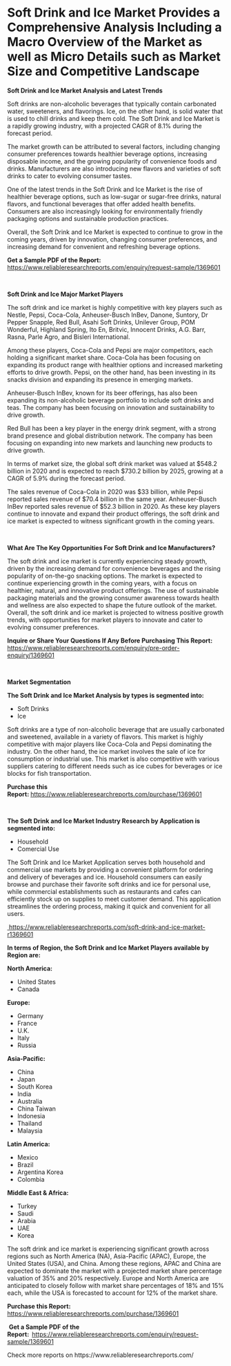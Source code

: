 <p><h1>Soft Drink and Ice Market Provides a Comprehensive Analysis Including a Macro Overview of the Market as well as Micro Details such as Market Size and Competitive Landscape</h1></p><p><strong>Soft Drink and Ice Market Analysis and Latest Trends</strong></p>
<p><p>Soft drinks are non-alcoholic beverages that typically contain carbonated water, sweeteners, and flavorings. Ice, on the other hand, is solid water that is used to chill drinks and keep them cold. The Soft Drink and Ice Market is a rapidly growing industry, with a projected CAGR of 8.1% during the forecast period. </p><p>The market growth can be attributed to several factors, including changing consumer preferences towards healthier beverage options, increasing disposable income, and the growing popularity of convenience foods and drinks. Manufacturers are also introducing new flavors and varieties of soft drinks to cater to evolving consumer tastes.</p><p>One of the latest trends in the Soft Drink and Ice Market is the rise of healthier beverage options, such as low-sugar or sugar-free drinks, natural flavors, and functional beverages that offer added health benefits. Consumers are also increasingly looking for environmentally friendly packaging options and sustainable production practices.</p><p>Overall, the Soft Drink and Ice Market is expected to continue to grow in the coming years, driven by innovation, changing consumer preferences, and increasing demand for convenient and refreshing beverage options.</p></p>
<p><strong>Get a Sample PDF of the Report:&nbsp;</strong> <a href="https://www.reliableresearchreports.com/enquiry/request-sample/1369601">https://www.reliableresearchreports.com/enquiry/request-sample/1369601</a></p>
<p>&nbsp;</p>
<p><strong>Soft Drink and Ice Major Market Players</strong></p>
<p><p>The soft drink and ice market is highly competitive with key players such as Nestle, Pepsi, Coca-Cola, Anheuser-Busch InBev, Danone, Suntory, Dr Pepper Snapple, Red Bull, Asahi Soft Drinks, Unilever Group, POM Wonderful, Highland Spring, Ito En, Britvic, Innocent Drinks, A.G. Barr, Rasna, Parle Agro, and Bisleri International. </p><p>Among these players, Coca-Cola and Pepsi are major competitors, each holding a significant market share. Coca-Cola has been focusing on expanding its product range with healthier options and increased marketing efforts to drive growth. Pepsi, on the other hand, has been investing in its snacks division and expanding its presence in emerging markets.</p><p>Anheuser-Busch InBev, known for its beer offerings, has also been expanding its non-alcoholic beverage portfolio to include soft drinks and teas. The company has been focusing on innovation and sustainability to drive growth.</p><p>Red Bull has been a key player in the energy drink segment, with a strong brand presence and global distribution network. The company has been focusing on expanding into new markets and launching new products to drive growth.</p><p>In terms of market size, the global soft drink market was valued at $548.2 billion in 2020 and is expected to reach $730.2 billion by 2025, growing at a CAGR of 5.9% during the forecast period.</p><p>The sales revenue of Coca-Cola in 2020 was $33 billion, while Pepsi reported sales revenue of $70.4 billion in the same year. Anheuser-Busch InBev reported sales revenue of $52.3 billion in 2020. As these key players continue to innovate and expand their product offerings, the soft drink and ice market is expected to witness significant growth in the coming years.</p></p>
<p>&nbsp;</p>
<p><strong>What Are The Key Opportunities For Soft Drink and Ice Manufacturers?</strong></p>
<p><p>The soft drink and ice market is currently experiencing steady growth, driven by the increasing demand for convenience beverages and the rising popularity of on-the-go snacking options. The market is expected to continue experiencing growth in the coming years, with a focus on healthier, natural, and innovative product offerings. The use of sustainable packaging materials and the growing consumer awareness towards health and wellness are also expected to shape the future outlook of the market. Overall, the soft drink and ice market is projected to witness positive growth trends, with opportunities for market players to innovate and cater to evolving consumer preferences.</p></p>
<p><strong>Inquire or Share Your Questions If Any Before Purchasing This Report:</strong> <a href="https://www.reliableresearchreports.com/enquiry/pre-order-enquiry/1369601">https://www.reliableresearchreports.com/enquiry/pre-order-enquiry/1369601</a></p>
<p>&nbsp;</p>
<p><strong>Market Segmentation</strong></p>
<p><strong>The Soft Drink and Ice Market Analysis by types is segmented into:</strong></p>
<p><ul><li>Soft Drinks</li><li>Ice</li></ul></p>
<p><p>Soft drinks are a type of non-alcoholic beverage that are usually carbonated and sweetened, available in a variety of flavors. This market is highly competitive with major players like Coca-Cola and Pepsi dominating the industry. On the other hand, the ice market involves the sale of ice for consumption or industrial use. This market is also competitive with various suppliers catering to different needs such as ice cubes for beverages or ice blocks for fish transportation.</p></p>
<p><strong>Purchase this Report:&nbsp;</strong><a href="https://www.reliableresearchreports.com/purchase/1369601">https://www.reliableresearchreports.com/purchase/1369601</a></p>
<p>&nbsp;</p>
<p><strong>The Soft Drink and Ice Market Industry Research by Application is segmented into:</strong></p>
<p><ul><li>Household</li><li>Comercial Use</li></ul></p>
<p><p>The Soft Drink and Ice Market Application serves both household and commercial use markets by providing a convenient platform for ordering and delivery of beverages and ice. Household consumers can easily browse and purchase their favorite soft drinks and ice for personal use, while commercial establishments such as restaurants and cafes can efficiently stock up on supplies to meet customer demand. This application streamlines the ordering process, making it quick and convenient for all users.</p></p>
<p><a href="https://www.reliableresearchreports.com/soft-drink-and-ice-market-r1369601">&nbsp;https://www.reliableresearchreports.com/soft-drink-and-ice-market-r1369601</a></p>
<p><strong>In terms of Region, the Soft Drink and Ice Market Players available by Region are:</strong></p>
<p>
    <p> <strong> North America: </strong>
        <ul>
            <li>United States</li>
            <li>Canada</li>
        </ul>
        </p> 
    <p> <strong> Europe: </strong>
        <ul>
            <li>Germany</li>
            <li>France</li>
            <li>U.K.</li>
            <li>Italy</li>
            <li>Russia</li>
        </ul>
        </p> 
    <p> <strong> Asia-Pacific: </strong>
        <ul>
            <li>China</li>
            <li>Japan</li>
            <li>South Korea</li>
            <li>India</li>
            <li>Australia</li>
            <li>China Taiwan</li>
            <li>Indonesia</li>
            <li>Thailand</li>
            <li>Malaysia</li>
        </ul>
        </p> 
    <p> <strong> Latin America: </strong>
        <ul>
            <li>Mexico</li>
            <li>Brazil</li>
            <li>Argentina Korea</li>
            <li>Colombia</li>
        </ul>
        </p> 
    <p> <strong> Middle East & Africa: </strong>
        <ul>
            <li>Turkey</li>
            <li>Saudi</li>
            <li>Arabia</li>
            <li>UAE</li>
            <li>Korea</li>
        </ul>
    </p>
    </p>
<p><p>The soft drink and ice market is experiencing significant growth across regions such as North America (NA), Asia-Pacific (APAC), Europe, the United States (USA), and China. Among these regions, APAC and China are expected to dominate the market with a projected market share percentage valuation of 35% and 20% respectively. Europe and North America are anticipated to closely follow with market share percentages of 18% and 15% each, while the USA is forecasted to account for 12% of the market share.</p></p>
<p><strong>Purchase this Report: </strong><a href="https://www.reliableresearchreports.com/purchase/1369601">https://www.reliableresearchreports.com/purchase/1369601</a></p>
<p>&nbsp;<strong>Get a Sample PDF of the Report:&nbsp;&nbsp;</strong><a href="https://www.reliableresearchreports.com/enquiry/request-sample/1369601">https://www.reliableresearchreports.com/enquiry/request-sample/1369601</a></p>
<p><strong></strong></p>
<p>Check more reports on https://www.reliableresearchreports.com/</p>